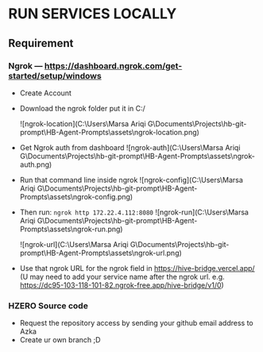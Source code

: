 # RUN SERVICES LOCALLY

## Requirement

### Ngrok **—** https://dashboard.ngrok.com/get-started/setup/windows

- Create Account

- Download the ngrok folder put it in C:/

  ![ngrok-location](C:\Users\Marsa Ariqi G\Documents\Projects\hb-git-prompt\HB-Agent-Prompts\assets\ngrok-location.png)

- Get Ngrok auth from dashboard
  ![ngrok-auth](C:\Users\Marsa Ariqi G\Documents\Projects\hb-git-prompt\HB-Agent-Prompts\assets\ngrok-auth.png)

- Run that command line inside ngrok
  ![ngrok-config](C:\Users\Marsa Ariqi G\Documents\Projects\hb-git-prompt\HB-Agent-Prompts\assets\ngrok-config.png)

- Then run: `ngrok http 172.22.4.112:8080`
  ![ngrok-run](C:\Users\Marsa Ariqi G\Documents\Projects\hb-git-prompt\HB-Agent-Prompts\assets\ngrok-run.png)

  ![ngrok-url](C:\Users\Marsa Ariqi G\Documents\Projects\hb-git-prompt\HB-Agent-Prompts\assets\ngrok-url.png)

- Use that ngrok URL for the ngrok field in https://hive-bridge.vercel.app/
  (U may need to add your service name after the ngrok url.
  e.g. https://dc95-103-118-101-82.ngrok-free.app/hive-bridge/v1/0)





### HZERO Source code

- Request the repository access by sending your github email address to Azka
- Create ur own branch ;D